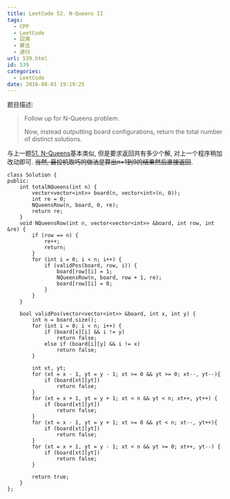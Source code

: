 ```yaml
---
title: LeetCode 52. N-Queens II
tags:
  - CPP
  - LeetCode
  - 回溯
  - 算法
  - 递归
url: 539.html
id: 539
categories:
  - LeetCode
date: 2016-08-01 19:19:25
---
```

题目描述:

>Follow up for N-Queens problem.
>
>Now, instead outputting board configurations, return the total number of distinct solutions.

与上一题[51. N-Queens](http://xiadong.info/2016/08/leetcode-51-n-queens/)基本类似, 但是要求返回共有多少个解, 对上一个程序稍加改动即可. ~~当然, 最投机取巧的做法是算出n=1到9的结果然后直接返回~~.

    class Solution {
    public:
        int totalNQueens(int n) {
            vector<vector<int>> board(n, vector<int>(n, 0));
            int re = 0;
            NQueensRow(n, board, 0, re);
            return re;
        }
        void NQueensRow(int n, vector<vector<int>> &board, int row, int &re) {
            if (row == n) {
                re++;
                return;
            }
            for (int i = 0; i < n; i++) {
                if (validPos(board, row, i)) {
                    board[row][i] = 1;
                    NQueensRow(n, board, row + 1, re);
                    board[row][i] = 0;
                }
            }
        }

        bool validPos(vector<vector<int>> &board, int x, int y) {
            int n = board.size();
            for (int i = 0; i < n; i++) {
                if (board[x][i] && i != y)
                    return false;
                else if (board[i][y] && i != x)
                    return false;
            }

            int xt, yt;
            for (xt = x - 1, yt = y - 1; xt >= 0 && yt >= 0; xt--, yt--){
                if (board[xt][yt])
                    return false;
            }
            for (xt = x + 1, yt = y + 1; xt < n && yt < n; xt++, yt++) {
                if (board[xt][yt])
                    return false;
            }
            for (xt = x - 1, yt = y + 1; xt >= 0 && yt < n; xt--, yt++){
                if (board[xt][yt])
                    return false;
            }
            for (xt = x + 1, yt = y - 1; xt < n && yt >= 0; xt++, yt--) {
                if (board[xt][yt])
                    return false;
            }

            return true;
        }
    };